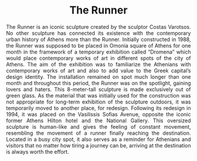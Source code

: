 <!-- Use the following commented lines to include monument coordinates and attributes (leave empty lines if the monument has no additional info)
37.97675622874944, 23.7500256981516 
Nature and surroundings, Parks and monuments
green, accessibility, nature, sustainability, outdoor space, open-air
An iconic sculpture in the heart of Athens!
-->

<h1 align="center">The Runner</h1>

<p align="justify" style="margin-top:20px;margin-bottom:20px;">
The Runner is an iconic sculpture created by the sculptor Costas Varotsos. No other sculpture has connected its existence with the contemporary urban history of Athens more than the Runner. Initially constructed in 1988, the Runner was supposed to be placed in Omonia square of Athens for one month in the framework of a temporary exhibition called “Dromena” which would place contemporary works of art in different spots of the city of Athens. The aim of the exhibition was to familiarize the Athenians with contemporary works of art and also to add value to the Greek capital’s design identity. The installation remained on spot much longer than one month and throughout this period, the Runner was on the spotlight, gaining lovers and haters. This 8-meter-tall sculpture is made exclusively out of green glass. As the material that was initially used for the construction was not appropriate for long-term exhibition of the sculpture outdoors, it was temporarily moved to another place, for redesign. Following its redesign in 1994, it was placed on the Vasilissis Sofias Avenue, opposite the iconic former Athens Hilton hotel and the National Gallery.  This oversized sculpture is human-like and gives the feeling of constant movement, resembling the movement of a runner finally reaching the destination. Located in a busy city spot, it also serves as a reminder for Athenians and visitors that no matter how tiring a journey can be, arriving at the destination is always worth the effort. 
</p>